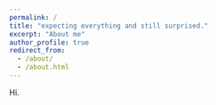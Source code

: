 ```yaml
---
permalink: /
title: "expecting everything and still surprised."
excerpt: "About me"
author_profile: true
redirect_from: 
  - /about/
  - /about.html
---
```


Hi.